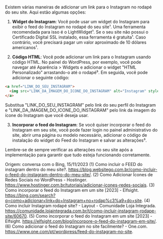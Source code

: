 Existem várias maneiras de adicionar um link para o Instagram no rodapé do seu site. Aqui estão algumas opções:

1. **Widget do Instagram**: Você pode usar um widget do Instagram para exibir o feed do Instagram no rodapé do seu site¹. Uma ferramenta recomendada para isso é o LightWidget¹. Se o seu site não possui o Certificado Digital SSL instalado, essa ferramenta é gratuita¹. Caso contrário, você precisará pagar um valor aproximado de 10 dólares americanos¹.

2. **Código HTML**: Você pode adicionar um link para o Instagram usando código HTML. No painel do WordPress, por exemplo, você pode navegar até Aparência > Widgets e adicionar o widget "HTML Personalizado" arrastando-o até o rodapé⁵. Em seguida, você pode adicionar o seguinte código:
```html
<a href="LINK_DO_SEU_INSTAGRAM">
  <img src="LINK_DA_IMAGEM_DO_ICONE_DO_INSTAGRAM" alt="Instagram" style="width:42px;height:42px;border:0;">
</a>
```
Substitua "LINK_DO_SEU_INSTAGRAM" pelo link do seu perfil do Instagram e "LINK_DA_IMAGEM_DO_ICONE_DO_INSTAGRAM" pelo link da imagem do ícone do Instagram que você deseja usar.

3. **Incorporar o feed do Instagram**: Se você quiser incorporar o feed do Instagram em seu site, você pode fazer login no painel administrativo do site, abrir uma página ou modelo necessário, adicionar o código de instalação do widget do Feed do Instagram e salvar as alterações³.

Lembre-se de sempre verificar as alterações no seu site após a implementação para garantir que tudo esteja funcionando corretamente.

Origem: conversa com o Bing, 15/11/2023
(1) Como incluir o FEED do instagram dentro do meu site?. https://blog.websitego.com.br/como-incluir-o-feed-do-instagram-dentro-do-meu-site/.
(2) Como Adicionar Ícones de Redes Sociais no WordPress - Hostinger. https://www.hostinger.com.br/tutoriais/adicionar-icones-redes-sociais.
(3) Como incorporar o feed do Instagram em um site [2023] - Elfsight. https://bing.com/search?q=como+adicionar+link+do+Instagram+no+rodap%c3%a9+do+site.
(4) Como incluir Instagram rodapé site? - Layout - Comunidade Loja Integrada. https://comunidade.lojaintegrada.com.br/t/como-incluir-instagram-rodape-site/60670.
(5) Como incorporar o feed do Instagram em um site [2023] - Elfsight. https://elfsight.com/blog/incorpore-o-feed-do-instagram-em-site/.
(6) Como adicionar o feed do Instagram no site facilmente? - One.com. https://www.one.com/pt/wordpress/feed-do-instagram-no-site.